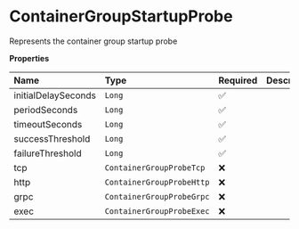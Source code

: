 # ContainerGroupStartupProbe

Represents the container group startup probe

**Properties**

| Name                | Type                      | Required | Description |
| :------------------ | :------------------------ | :------- | :---------- |
| initialDelaySeconds | `Long`                    | ✅       |             |
| periodSeconds       | `Long`                    | ✅       |             |
| timeoutSeconds      | `Long`                    | ✅       |             |
| successThreshold    | `Long`                    | ✅       |             |
| failureThreshold    | `Long`                    | ✅       |             |
| tcp                 | `ContainerGroupProbeTcp`  | ❌       |             |
| http                | `ContainerGroupProbeHttp` | ❌       |             |
| grpc                | `ContainerGroupProbeGrpc` | ❌       |             |
| exec                | `ContainerGroupProbeExec` | ❌       |             |
